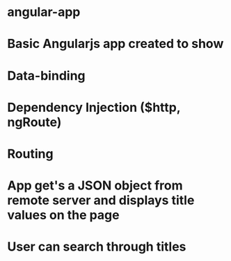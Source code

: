 # angular-app
# Basic Angularjs app created to show
  # Data-binding 
  # Dependency Injection ($http, ngRoute)
  # Routing 
# App get's a JSON object from remote server and displays title values on the page
# User can search through titles
